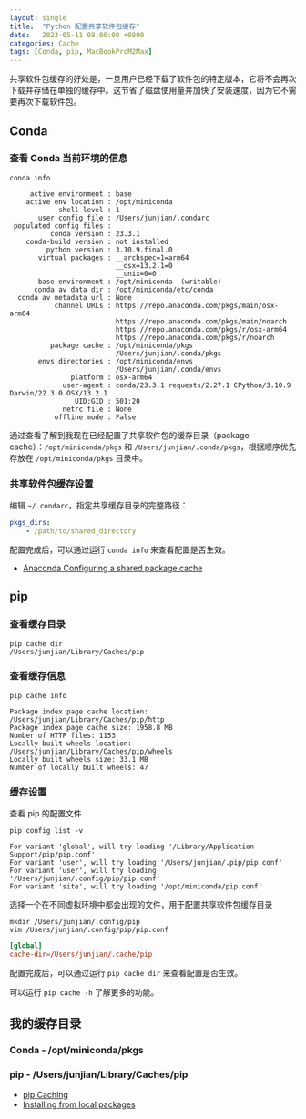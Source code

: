 ```yaml
---
layout: single
title:  "Python 配置共享软件包缓存"
date:   2023-05-11 08:00:00 +0800
categories: Cache
tags: [Conda, pip, MacBookProM2Max]
---
```


共享软件包缓存的好处是，一旦用户已经下载了软件包的特定版本，它将不会再次下载并存储在单独的缓存中。这节省了磁盘使用量并加快了安装速度，因为它不需要再次下载软件包。

## Conda
### 查看 Conda 当前环境的信息
```shell
conda info     

     active environment : base
    active env location : /opt/miniconda
            shell level : 1
       user config file : /Users/junjian/.condarc
 populated config files : 
          conda version : 23.3.1
    conda-build version : not installed
         python version : 3.10.9.final.0
       virtual packages : __archspec=1=arm64
                          __osx=13.2.1=0
                          __unix=0=0
       base environment : /opt/miniconda  (writable)
      conda av data dir : /opt/miniconda/etc/conda
  conda av metadata url : None
           channel URLs : https://repo.anaconda.com/pkgs/main/osx-arm64
                          https://repo.anaconda.com/pkgs/main/noarch
                          https://repo.anaconda.com/pkgs/r/osx-arm64
                          https://repo.anaconda.com/pkgs/r/noarch
          package cache : /opt/miniconda/pkgs
                          /Users/junjian/.conda/pkgs
       envs directories : /opt/miniconda/envs
                          /Users/junjian/.conda/envs
               platform : osx-arm64
             user-agent : conda/23.3.1 requests/2.27.1 CPython/3.10.9 Darwin/22.3.0 OSX/13.2.1
                UID:GID : 501:20
             netrc file : None
           offline mode : False
```

通过查看了解到我现在已经配置了共享软件包的缓存目录（package cache）：`/opt/miniconda/pkgs` 和 `/Users/junjian/.conda/pkgs`，根据顺序优先存放在 `/opt/miniconda/pkgs` 目录中。

### 共享软件包缓存设置
编辑 `~/.condarc`，指定共享缓存目录的完整路径：
```yaml
pkgs_dirs:
    - /path/to/shared_directory
```

配置完成后，可以通过运行 `conda info` 来查看配置是否生效。

* [Anaconda Configuring a shared package cache](https://docs.anaconda.com/free/anaconda/packages/shared-pkg-cache/)

## pip
### 查看缓存目录
```shell
pip cache dir
/Users/junjian/Library/Caches/pip
```

### 查看缓存信息
```shell
pip cache info

Package index page cache location: /Users/junjian/Library/Caches/pip/http
Package index page cache size: 1958.8 MB
Number of HTTP files: 1153
Locally built wheels location: /Users/junjian/Library/Caches/pip/wheels
Locally built wheels size: 33.1 MB
Number of locally built wheels: 47
```

### 缓存设置
查看 pip 的配置文件

```shell
pip config list -v

For variant 'global', will try loading '/Library/Application Support/pip/pip.conf'
For variant 'user', will try loading '/Users/junjian/.pip/pip.conf'
For variant 'user', will try loading '/Users/junjian/.config/pip/pip.conf'
For variant 'site', will try loading '/opt/miniconda/pip.conf'
```

选择一个在不同虚拟环境中都会出现的文件，用于配置共享软件包缓存目录

```shell
mkdir /Users/junjian/.config/pip
vim /Users/junjian/.config/pip/pip.conf
```
```conf
[global]
cache-dir=/Users/junjian/.cache/pip
```

配置完成后，可以通过运行 `pip cache dir` 来查看配置是否生效。

可以运行 `pip cache -h` 了解更多的功能。

## 我的缓存目录
### Conda - /opt/miniconda/pkgs
### pip - /Users/junjian/Library/Caches/pip

* [pip Caching](https://pip.pypa.io/en/stable/topics/caching/)
* [Installing from local packages](https://pip.pypa.io/en/stable/user_guide/#installing-from-local-packages)
